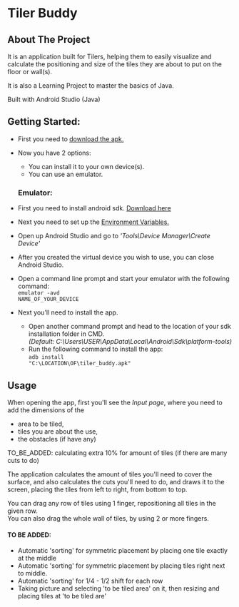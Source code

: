 # Tiler Buddy

## About The Project

<p>It is an application built for Tilers, helping them to easily visualize and calculate the positioning and size of the tiles
they are about to put on the floor or wall(s).</p>
<p>It is also a Learning Project to master the basics of Java.</p>

Built with Android Studio (Java)

## Getting Started:

- First you need to [download the apk.](https://1drv.ms/u/s!AhqBQd6aND_8kh1RZxEkEsOLzcKQ?e=k2T3Et)
- Now you have 2 options:
    - You can install it to your own device(s).
    - You can use an emulator.

  ### Emulator:

- First you need to install android sdk. [Download here](https://developer.android.com/studio)
- Next you need to set up
  the [Environment Variables.](https://developer.android.com/studio/command-line/variables)
- Open up Android Studio and go to <em>'Tools\Device Manager\Create Device'</em>
- After you created the virtual device you wish to use, you can close Android Studio.
- Open a command line prompt and start your emulator with the following command:
  <br><code>emulator -avd NAME_OF_YOUR_DEVICE</code>
- Next you'll need to install the app.
    - Open another command prompt and head to the location of your sdk installation folder in CMD.
      <br><em>(Default: C:\Users\USER\AppData\Local\Android\Sdk\platform-tools)</em>
    - Run the following command to install the app:
      <br><code>adb install "C:\LOCATION\OF\tiler_buddy.apk"</code>

## Usage

When opening the app, first you'll see the <em>Input page</em>, where you need to add the dimensions
of the

- area to be tiled,
- tiles you are about the use,
- the obstacles (if have any)

<p>TO_BE_ADDED: calculating extra 10% for amount of tiles (if there are many cuts to do)</p>
<p>The application calculates the amount of tiles you'll need to cover the surface, and also calculates the cuts you'll need to do,
and draws it to the screen, placing the tiles from left to right, from bottom to top.
</p>
<p>
You can drag any row of tiles using 1 finger, repositioning all tiles in the given row.
<br>You can also drag the whole wall of tiles, by using 2 or more fingers.
</p>

#### TO BE ADDED:

- Automatic 'sorting' for symmetric placement by placing one tile exactly at the middle
- Automatic 'sorting' for symmetric placement by placing tiles right next to middle.
- Automatic 'sorting' for 1/4 - 1/2 shift for each row
- Taking picture and selecting 'to be tiled area' on it, then resizing and placing tiles at 'to be tiled are'